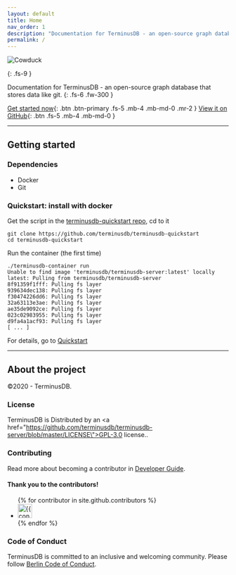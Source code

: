```yaml
---
layout: default
title: Home
nav_order: 1
description: "Documentation for TerminusDB - an open-source graph database that stores data like git."
permalink: /
---
```

![Cowduck](/docs/assets/images/cowduck_sitting_logo.png)
<!-- # TerminusDB Documentation -->
{: .fs-9 }

Documentation for TerminusDB - an open-source graph database that stores data like git.
{: .fs-6 .fw-300 }

[Get started now](#getting-started){: .btn .btn-primary .fs-5 .mb-4 .mb-md-0 .mr-2 } [View it on GitHub](https://github.com/terminusdb/terminusdb-server){: .btn .fs-5 .mb-4 .mb-md-0 }



---

## Getting started

### Dependencies

- Docker
- Git

### Quickstart: install with docker

Get the script in the [terminusdb-quickstart repo](https://github.com/terminusdb/terminusdb-quickstart), cd to it

```
git clone https://github.com/terminusdb/terminusdb-quickstart
cd terminusdb-quickstart
```

Run the container (the first time)

```
./terminusdb-container run
Unable to find image 'terminusdb/terminusdb-server:latest' locally
latest: Pulling from terminusdb/terminusdb-server
8f91359f1fff: Pulling fs layer
939634dec138: Pulling fs layer
f30474226dd6: Pulling fs layer
32a63113e3ae: Pulling fs layer
ae35de9092ce: Pulling fs layer
023c02983955: Pulling fs layer
d9fa4a1acf93: Pulling fs layer
[ ... ]
```

For details, go to [Quickstart](/docs/quickstart/)

---

## About the project

©2020 - TerminusDB.

### License

TerminusDB is Distributed by an <a href=\"https://github.com/terminusdb/terminusdb-server/blob/master/LICENSE\">GPL-3.0 license.</a>.

### Contributing

Read more about becoming a contributor in [Developer Guide](/docs/developer-guide).

#### Thank you to the contributors!

<ul class="list-style-none">
{% for contributor in site.github.contributors %}
  <li class="d-inline-block mr-1">
     <a href="{{ contributor.html_url }}"><img src="{{ contributor.avatar_url }}" width="32" height="32" alt="{{ contributor.login }}"/></a>
  </li>
{% endfor %}
</ul>

### Code of Conduct

TerminusDB is committed to an inclusive and welcoming community. Please follow [Berlin Code of Conduct](https://berlincodeofconduct.org/).
